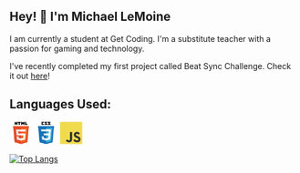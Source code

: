 ## Hey! 👋 I'm Michael LeMoine

I am currently a student at Get Coding. I'm a substitute teacher with a passion for gaming and technology.

I've recently completed my first project called Beat Sync Challenge. Check it out [here](https://mlemoine28.github.io/Beat-Sync-Challenge/)! 

## Languages Used:

<img src="https://raw.githubusercontent.com/devicons/devicon/master/icons/html5/html5-original-wordmark.svg" alt="html5" width="40" height="40" style="max-width: 100%;"> <img src="https://raw.githubusercontent.com/devicons/devicon/master/icons/css3/css3-original-wordmark.svg" alt="css3" width="40" height="40" style="max-width: 100%;"> <img src="https://raw.githubusercontent.com/devicons/devicon/master/icons/javascript/javascript-original.svg" alt="javascript" width="40" height="40" style="max-width: 100%;">

[![Top Langs](https://github-readme-stats.vercel.app/api/top-langs/?username=mlemoine28&layout=donut)](https://github.com/mlemoine28/github-readme-stats)








<!--
**mlemoine28/mlemoine28** is a ✨ _special_ ✨ repository because its `README.md` (this file) appears on your GitHub profile.

Here are some ideas to get you started:

- 🔭 I’m currently working on ...
- 🌱 I’m currently learning ...
- 👯 I’m looking to collaborate on ...
- 🤔 I’m looking for help with ...
- 💬 Ask me about ...
- 📫 How to reach me: ...
- 😄 Pronouns: ...
- ⚡ Fun fact: ...
-->
